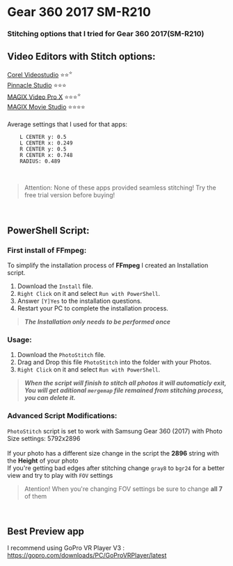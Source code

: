 # Gear 360 2017 SM-R210
### Stitching options that I tried for Gear 360 2017(SM-R210)

## Video Editors with Stitch options:

[Corel Videostudio](https://www.videostudiopro.com)  ⭐⭐<sup>⭐</sup> </br>
[Pinnacle Studio](https://www.pinnaclesys.com) ⭐⭐⭐ </br>
[MAGIX Video Pro X](https://www.magix.com/us/video-editor/video-pro-x/functions/) ⭐⭐⭐<sup>⭐</sup> </br>
[MAGIX Movie Studio](https://www.magix.com/us/video-editor/movie-studio/) ⭐⭐⭐⭐</br>
</br>
Average settings that I used for that apps:</br>
```    FOV: 188
    L CENTER y: 0.5
    L CENTER x: 0.249
    R CENTER y: 0.5
    R CENTER x: 0.748
    RADIUS: 0.489
```
</br>

> Attention: None of these apps provided seamless stitching! Try the free trial version before buying! </br>
</br>


## PowerShell Script:

### First install of FFmpeg:
To simplify the installation process of **FFmpeg** I created an Installation script.

1. Download the `Install` file.
2. `Right Click` on it and select `Run with PowerShell`.
3. Answer `[Y]Yes` to the installation questions.
4. Restart your PC to complete the installation process.

> ***The Installation only needs to be performed once***

### Usage:

1. Download the `PhotoStitch` file.
2. Drag and Drop this file `PhotoStitch` into the folder with your Photos.
3. `Right Click` on it and select `Run with PowerShell`.

> ***When the script will finish to stitch all photos it will automaticly exit, You will get aditional `mergemap` file remained from stitching process, you can delete it.***

### Advanced Script Modifications:
`PhotoStitch` script is set to work with Samsung Gear 360 (2017) with Photo Size settings: 5792x2896</br>
</br>
If your photo has a different size change in the script the **2896** string with the **Height** of your photo</br>
If you're getting bad edges after stitching change `gray8` to `bgr24` for a better view and try to play with `FOV` settings</br>
> Atention! When you're changing FOV settings be sure to change **all 7** of them </br>

</br>

## Best Preview app 
I recommend using GoPro VR Player V3 :
https://gopro.com/downloads/PC/GoProVRPlayer/latest
